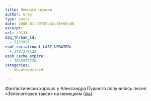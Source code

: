 ```yaml
---
title: Немного музыки
author: Gray
type: posts
date: 2008-01-20T09:43:58+00:00
excerpt:
url: /9131
dsq_thread_id:
  - 5183956
esml_socialcount_LAST_UPDATED:
  - 1497279122
essb_cache_expire:
  - 1615973720
categories:
  - Uncategorized

---
```








Фантастически хорошо у Александра Пушного получилась песня &#171;Зеленоглазое такси&#187; на немецком (<a href="http://exler.ru/blog/item/4614/" target="_blank">via</a>).